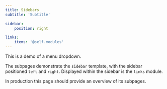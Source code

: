 ```yaml
---
title: Sidebars
subtitle: 'Subtitle'

sidebar:
    position: right

links:
    items: '@self.modules'
---
```


This is a demo of a menu dropdown.

The subpages demonstrate the `sidebar` template, with the sidebar positioned `left` and `right`.
Displayed within the sidebar is the `links` module.

In production this page should provide an overview of its subpages.
